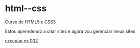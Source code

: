 # html--css
Curso de HTML5 e CSS3

Estou aprendendo a criar sites e agora vou gerenciar meus sites

<a href="https://matheus2100.github.io/html--css/estudos/html--css/exercicios/ex002"> executar ex 002